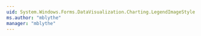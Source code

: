 ```yaml
---
uid: System.Windows.Forms.DataVisualization.Charting.LegendImageStyle
ms.author: "mblythe"
manager: "mblythe"
---
```

